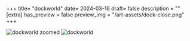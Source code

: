 +++
title= "dockworld"
date= 2024-03-16
draft= false
description = ""
[extra]
has_preview = false
preview_img = "/art-assets/dock-close.png"
+++

![dockworld zoomed](/art-assets/dock-close.png "drawing of a black and white futureistic dockworld zoomed in")
![dockworld](/art-assets/dock-full.png "drawing of a black and white futureistic dockworld")